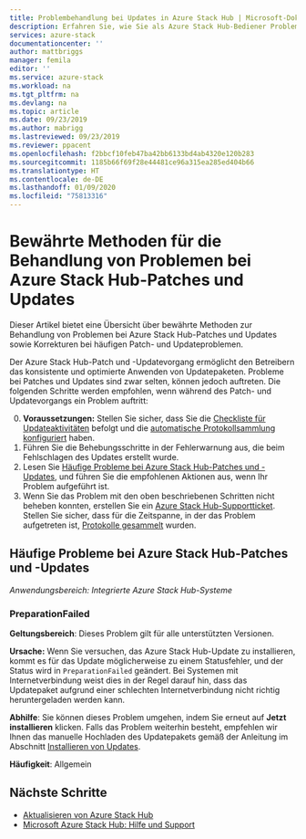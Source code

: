 ```yaml
---
title: Problembehandlung bei Updates in Azure Stack Hub | Microsoft-Dokumentation
description: Erfahren Sie, wie Sie als Azure Stack Hub-Bediener Probleme bei Updates beheben, sodass Azure Stack Hub so schnell wie möglich wieder in den Produktivmodus zurückkehren kann.
services: azure-stack
documentationcenter: ''
author: mattbriggs
manager: femila
editor: ''
ms.service: azure-stack
ms.workload: na
ms.tgt_pltfrm: na
ms.devlang: na
ms.topic: article
ms.date: 09/23/2019
ms.author: mabrigg
ms.lastreviewed: 09/23/2019
ms.reviewer: ppacent
ms.openlocfilehash: f2bbcf10feb47ba42bb6133bd4ab4320e120b283
ms.sourcegitcommit: 1185b66f69f28e44481ce96a315ea285ed404b66
ms.translationtype: HT
ms.contentlocale: de-DE
ms.lasthandoff: 01/09/2020
ms.locfileid: "75813316"
---
```

# <a name="best-practices-for-troubleshooting-azure-stack-hub-patch-and-update-issues"></a>Bewährte Methoden für die Behandlung von Problemen bei Azure Stack Hub-Patches und Updates

Dieser Artikel bietet eine Übersicht über bewährte Methoden zur Behandlung von Problemen bei Azure Stack Hub-Patches und Updates sowie Korrekturen bei häufigen Patch- und Updateproblemen.


Der Azure Stack Hub-Patch und -Updatevorgang ermöglicht den Betreibern das konsistente und optimierte Anwenden von Updatepaketen. Probleme bei Patches und Updates sind zwar selten, können jedoch auftreten. Die folgenden Schritte werden empfohlen, wenn während des Patch- und Updatevorgangs ein Problem auftritt:

0. **Voraussetzungen:** Stellen Sie sicher, dass Sie die [Checkliste für Updateaktivitäten](release-notes-checklist.md) befolgt und die [automatische Protokollsammlung konfiguriert](azure-stack-configure-automatic-diagnostic-log-collection.md) haben.
1. Führen Sie die Behebungsschritte in der Fehlerwarnung aus, die beim Fehlschlagen des Updates erstellt wurde.
2. Lesen Sie [Häufige Probleme bei Azure Stack Hub-Patches und -Updates](https://docs.microsoft.com/azure-stack/operator/azure-stack-updates-troubleshoot#Common-azure-stack-hub-patch-and-update-issues), und führen Sie die empfohlenen Aktionen aus, wenn Ihr Problem aufgeführt ist.
3. Wenn Sie das Problem mit den oben beschriebenen Schritten nicht beheben konnten, erstellen Sie ein [Azure Stack Hub-Supportticket](azure-stack-help-and-support-overview.md). Stellen Sie sicher, dass für die Zeitspanne, in der das Problem aufgetreten ist, [Protokolle gesammelt](https://docs.microsoft.com/azure-stack/operator/azure-stack-configure-on-demand-diagnostic-log-collection) wurden.

## <a name="common-azure-stack-hub-patch-and-update-issues"></a>Häufige Probleme bei Azure Stack Hub-Patches und -Updates

*Anwendungsbereich: Integrierte Azure Stack Hub-Systeme*

### <a name="preparationfailed"></a>PreparationFailed

**Geltungsbereich**: Dieses Problem gilt für alle unterstützten Versionen.

**Ursache:** Wenn Sie versuchen, das Azure Stack Hub-Update zu installieren, kommt es für das Update möglicherweise zu einem Statusfehler, und der Status wird in `PreparationFailed` geändert. Bei Systemen mit Internetverbindung weist dies in der Regel darauf hin, dass das Updatepaket aufgrund einer schlechten Internetverbindung nicht richtig heruntergeladen werden kann. 

**Abhilfe**: Sie können dieses Problem umgehen, indem Sie erneut auf **Jetzt installieren** klicken. Falls das Problem weiterhin besteht, empfehlen wir Ihnen das manuelle Hochladen des Updatepakets gemäß der Anleitung im Abschnitt [Installieren von Updates](azure-stack-apply-updates.md?#install-updates-and-monitor-progress).

**Häufigkeit**: Allgemein

## <a name="next-steps"></a>Nächste Schritte

- [Aktualisieren von Azure Stack Hub](azure-stack-updates.md)  
- [Microsoft Azure Stack Hub: Hilfe und Support](azure-stack-help-and-support-overview.md)
